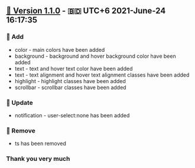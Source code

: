 ## [🔖 Version 1.1.0](https://github.com/afancy-org/afancy/releases/tag/v1.1.0) - 🇧🇩 UTC+6 2021-June-24 16:17:35
### 🚩 Add
- color - main colors have been added
- background - background and hover background color have been added
- text - text and hover text color have been added
- text - text alignment and hover text alignment classes have been added
- highlight - highlight classes have been added
- scrollbar - scrollbar classes have been added



### 🚩 Update
- notification - user-select:none has been added

### 🚩 Remove
- ts has been removed




### Thank you very much